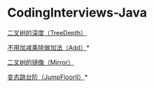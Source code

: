 # CodingInterviews-Java

[二叉树的深度（TreeDepth）](https://www.nowcoder.com/practice/435fb86331474282a3499955f0a41e8b)

[不用加减乘除做加法（Add）](https://www.nowcoder.com/practice/59ac416b4b944300b617d4f7f111b215)*

[二叉树的镜像（Mirror）](https://www.nowcoder.com/practice/564f4c26aa584921bc75623e48ca3011)

[变态跳台阶（JumpFloorII）](https://www.nowcoder.com/practice/22243d016f6b47f2a6928b4313c85387)*
